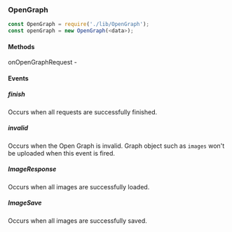 ### OpenGraph

```javascript
const OpenGraph = require('./lib/OpenGraph');
const openGraph = new OpenGraph(<data>);
```

#### Methods

onOpenGraphRequest -

#### Events

##### finish
Occurs when all requests are successfully finished.

##### invalid
Occurs when the Open Graph is invalid. Graph object such as `images` won't be uploaded when this event is fired.

##### ImageResponse
Occurs when all images are successfully loaded.

##### ImageSave
Occurs when all images are successfully saved.
